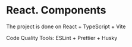 # React. Components

The project is done on React + TypeScript + Vite

Code Quality Tools: ESLint + Prettier + Husky